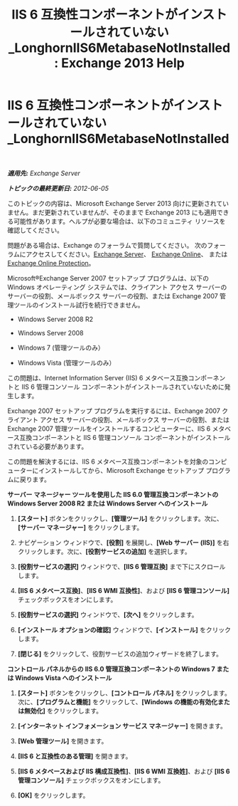 ﻿---
title: 'IIS 6 互換性コンポーネントがインストールされていない_LonghornIIS6MetabaseNotInstalled: Exchange 2013 Help'
TOCTitle: IIS 6 互換性コンポーネントがインストールされていない_LonghornIIS6MetabaseNotInstalled
ms:assetid: 0bd52987-d3cc-496c-ac8c-d35591405195
ms:mtpsurl: https://technet.microsoft.com/ja-jp/library/ms.exch.setupreadiness.longhorniis6metabasenotinstalled(v=EXCHG.150)
ms:contentKeyID: 48269169
ms.date: 04/24/2018
mtps_version: v=EXCHG.150
ms.translationtype: HT
---

# IIS 6 互換性コンポーネントがインストールされていない\_LonghornIIS6MetabaseNotInstalled

 

_**適用先:** Exchange Server_

_**トピックの最終更新日:** 2012-06-05_

このトピックの内容は、Microsoft Exchange Server 2013 向けに更新されていません。まだ更新されていませんが、そのままで Exchange 2013 にも適用できる可能性があります。ヘルプが必要な場合は、以下のコミュニティ リソースを確認してください。

問題がある場合は、Exchange のフォーラムで質問してください。 次のフォーラムにアクセスしてください。[Exchange Server](https://go.microsoft.com/fwlink/p/?linkid=60612)、 [Exchange Online](https://go.microsoft.com/fwlink/p/?linkid=267542)、 または [Exchange Online Protection](https://go.microsoft.com/fwlink/p/?linkid=285351)。

Microsoft®Exchange Server 2007 セットアップ プログラムは、以下の Windows オペレーティング システムでは、クライアント アクセス サーバーのサーバーの役割、メールボックス サーバーの役割、または Exchange 2007 管理ツールのインストール試行を続行できません。

  - Windows Server 2008 R2

  - Windows Server 2008

  - Windows 7 (管理ツールのみ）

  - Windows Vista (管理ツールのみ）

この問題は、Internet Information Server (IIS) 6 メタベース互換コンポーネントと IIS 6 管理コンソール コンポーネントがインストールされていないために発生します。

Exchange 2007 セットアップ プログラムを実行するには、Exchange 2007 クライアント アクセス サーバーの役割、メールボックス サーバーの役割、または Exchange 2007 管理ツールをインストールするコンピューターに、IIS 6 メタベース互換コンポーネントと IIS 6 管理コンソール コンポーネントがインストールされている必要があります。

この問題を解決するには、IIS 6 メタベース互換コンポーネントを対象のコンピューターにインストールしてから、Microsoft Exchange セットアップ プログラムに戻ります。

**サーバー マネージャー ツールを使用した IIS 6.0 管理互換コンポーネントの Windows Server 2008 R2 または Windows Server へのインストール**

1.  **\[スタート\]** ボタンをクリックし、**\[管理ツール\]** をクリックします。次に、**\[サーバー マネージャー\]** をクリックします。

2.  ナビゲーション ウィンドウで、**\[役割\]** を展開し、**\[Web サーバー (IIS)\]** を右クリックします。次に、**\[役割サービスの追加\]** を選択します。

3.  **\[役割サービスの選択\]** ウィンドウで、**\[IIS 6 管理互換\]** まで下にスクロールします。

4.  **\[IIS 6 メタベース互換\]**、**\[IIS 6 WMI 互換性\]**、および **\[IIS 6 管理コンソール\]** チェックボックスをオンにします。

5.  **\[役割サービスの選択\]** ウィンドウで、**\[次へ\]** をクリックします。

6.  **\[インストール オプションの確認\]** ウィンドウで、**\[インストール\]** をクリックします。

7.  **\[閉じる\]** をクリックして、役割サービスの追加ウィザードを終了します。

**コントロール パネルからの IIS 6.0 管理互換コンポーネントの Windows 7 または Windows Vista へのインストール**

1.  **\[スタート\]** ボタンをクリックし、**\[コントロール パネル\]** をクリックします。次に、**\[プログラムと機能\]** をクリックして、**\[Windows の機能の有効化または無効化\]** をクリックします。

2.  **\[インターネット インフォメーション サービス マネージャー\]** を開きます。

3.  **\[Web 管理ツール\]** を開きます。

4.  **\[IIS 6 と互換性のある管理\]** を開きます。

5.  **\[IIS 6 メタベースおよび IIS 構成互換性\]**、**\[IIS 6 WMI 互換姓\]**、および **\[IIS 6 管理コンソール\]** チェックボックスをオンにします。

6.  **\[OK\]** をクリックします。

